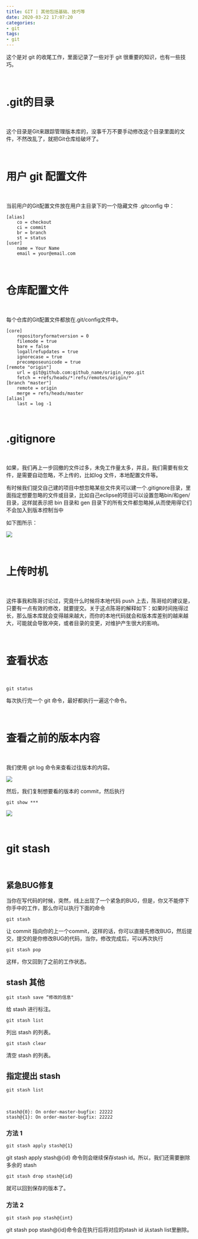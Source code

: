 ```yaml
---
title: GIT | 其他包括基础、技巧等
date: 2020-03-22 17:07:20
categories:
- git
tags:
- git
---
```

这个是对 git 的收尾工作，里面记录了一些对于 git 很重要的知识，也有一些技巧。

<!-- more -->

<br/>

# \.git的目录

<br/>

这个目录是Git来跟踪管理版本库的，没事千万不要手动修改这个目录里面的文件，不然改乱了，就把Git仓库给破坏了。

<br/>

# 用户 git 配置文件

<br/>

当前用户的Git配置文件放在用户主目录下的一个隐藏文件 \.gitconfig 中：

	[alias]
	    co = checkout
	    ci = commit
	    br = branch
	    st = status
	[user]
	    name = Your Name
	    email = your@email.com

<br/>

# 仓库配置文件

<br/>

每个仓库的Git配置文件都放在\.git/config文件中。

	[core]
	    repositoryformatversion = 0
	    filemode = true
	    bare = false
	    logallrefupdates = true
	    ignorecase = true
	    precomposeunicode = true
	[remote "origin"]
	    url = git@github.com:github_name/origin_repo.git
	    fetch = +refs/heads/*:refs/remotes/origin/*
	[branch "master"]
	    remote = origin
	    merge = refs/heads/master
	[alias]
	    last = log -1

<br/>

# \.gitignore


<br/>

如果，我们再上一步回撤的文件过多，未免工作量太多，并且，我们需要有些文件，是需要自动忽略，不上传的，比如log 文件，本地配置文件等。

有时候我们提交自己建的项目中想忽略某些文件夹可以建一个\.gitignore目录，里面指定想要忽略的文件或目录，比如自己eclipse的项目可以设置忽略bin/和gen/目录，这样就表示把 bin 目录和 gen 目录下的所有文件都忽略掉,从而使用得它们不会加入到版本控制当中

如下图所示：

![](/images/bbsx/2_3.jpg)

<br/>

# 上传时机

<br/>

这件事我和陈哥讨论过，究竟什么时候将本地代码 push 上去，陈哥给的建议是，只要有一点有效的修改，就要提交。关于这点陈哥的解释如下：如果时间拖得过长，那么版本库就会变得越来越大，而你的本地代码就会和版本库差别的越来越大，可能就会导致冲突，或者目录的变更，对维护产生很大的影响。

<br/>

# 查看状态

<br/>

	git status

每次执行完一个 git 命令，最好都执行一遍这个命令。

<br/>

# 查看之前的版本内容

<br/>

我们使用 git log 命令来查看过往版本的内容。

![](/images/bbsx/2_1.png)

然后，我们复制想要看的版本的 commit，然后执行

	git show ***
	
![](/images/bbsx/2_2.png)

<br/>

# git stash

<br/>

## 紧急BUG修复

当你在写代码的时候，突然，线上出现了一个紧急的BUG，但是，你又不能停下你手中的工作，那么你可以执行下面的命令

	git stash

让 commit 指向你的上一个commit，这样的话，你可以直接先修改BUG，然后提交，提交的是你修改BUG的代码，当你，修改完成后，可以再次执行

	git stash pop
	
这样，你又回到了之前的工作状态。

## stash 其他

	git stash save “修改的信息"

给 stash 进行标注。

	git stash list

列出 stash 的列表。

	git stash clear

清空 stash 的列表。

## 指定提出 stash

	git stash list

<br/>

	stash@{0}: On order-master-bugfix: 22222
	stash@{1}: On order-master-bugfix: 22222

### 方法 1

	git stash apply stash@{1}

git stash apply stash@{id} 命令则会继续保存stash id。所以，我们还需要删除多余的 stash

	git stash drop stash@{id}

就可以回到保存的版本了。

### 方法 2


	git stash pop stash@{int}

git stash pop stash@{id}命令会在执行后将对应的stash id 从stash list里删除。
